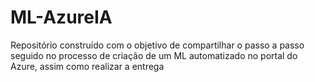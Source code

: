 # ML-AzureIA
Repositório construído com o objetivo de compartilhar o passo a passo seguido no processo de criação de um ML automatizado no portal do Azure, assim como realizar a entrega
